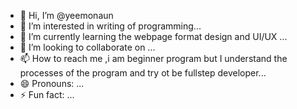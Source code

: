 - 👋 Hi, I’m @yeemonaun
- 👀 I’m interested in writing of programming...
- 🌱 I’m currently learning the webpage format design and UI/UX ...
- 💞️ I’m looking to collaborate on ...
- 📫 How to reach me ,i am beginner program but I understand the processes of the program and try ot be fullstep developer...
- 😄 Pronouns: ...
- ⚡ Fun fact: ...

<!---
yeemonaun/yeemonaun is a ✨ special ✨ repository because its `README.md` (this file) appears on your GitHub profile.
You can click the Preview link to take a look at your changes.
--->
